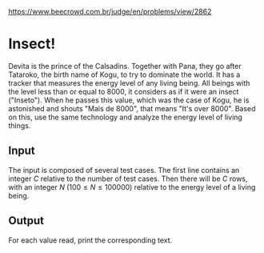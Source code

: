 https://www.beecrowd.com.br/judge/en/problems/view/2862

# Insect!

Devita is the prince of the Calsadins. Together with Pana, they go after
Tataroko, the birth name of Kogu, to try to dominate the world. It has a
tracker that measures the energy level of any living being. All beings with
the level less than or equal to 8000, it considers as if it were an insect
("Inseto"). When he passes this value, which was the case of Kogu, he is
astonished and shouts "Mais de 8000", that means "It's over 8000". Based on
this, use the same technology and analyze the energy level of living things.

## Input

The input is composed of several test cases. The first line contains an
integer $C$ relative to the number of test cases. Then there will be $C$ rows,
with an integer $N$ ($100 \leq N \leq 100000$) relative to the energy level of
a living being.

## Output

For each value read, print the corresponding text.
